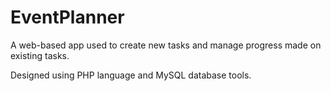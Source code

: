 # EventPlanner

A web-based app used to create new tasks and manage progress made on existing tasks.

Designed using PHP language and MySQL database tools.
